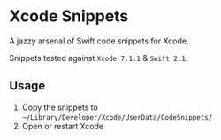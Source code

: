 # Xcode Snippets
A jazzy arsenal of Swift code snippets for Xcode.

Snippets tested against `Xcode 7.1.1` & `Swift 2.1`.

## Usage

1. Copy the snippets to `~/Library/Developer/Xcode/UserData/CodeSnippets/`
2. Open or restart Xcode
